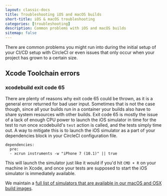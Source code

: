 ```yaml
---
layout: classic-docs
title: Troubleshooting iOS and macOS builds
short-title: iOS & macOS troubleshooting
categories: [troubleshooting]
description: Common problems with iOS and macOS builds
sitemap: false
---
```




There are common problems you might run into during the initial setup of your CI/CD setup with CircleCI or even issues that only occur when your project has grown to a certain size.


## Xcode Toolchain errors

### xcodebuild exit code 65
There are plenty of reasons why exit code 65 could be thrown, as it is a general error returned for bad user input. Sometimes that is not the case though, since all your builds run in a container your builds also have to share system resources with other builds. Exit code 65 is mostly the issue of a lack of enough CPU power to launch the iOS simulator in time for the test to run once xcodebuild's `test` action is called, and the tests simply time out.
A way to mitigate this is to launch the iOS simulator as a part of your dependencies block in your CircleCI configuration file.


```
dependencies:
  pre:
  - xcrun instruments -w "iPhone 7 (10.1)" || true
```

This will launch the simulator just like it would if you'd hit `CMD + R` on your
machine in Xcode, and once your tests are supposed to start the iOS simulator is
immediately available.

We maintain a [full list of simulators that are available in our macOS and OSX
build images](/docs/1.0/build-image-macos/#selecting-xcode-version-and-operating-system).
